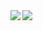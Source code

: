 <img align="left" src="https://github-readme-stats.vercel.app/api?username=trmanco&layout=compact&count_private=true&show_icons=true&hide_border=true"/>
<img align="left" src="https://github-readme-stats.vercel.app/api/top-langs/?username=trmanco&layout=compact&hide_border=true&card_width=250"/>
